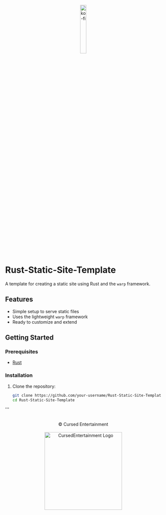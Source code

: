   <br>
<div align="center">
  <a href="https://ko-fi.com/cursedentertainment">
    <img src="https://ko-fi.com/img/githubbutton_sm.svg" alt="ko-fi" style="width: 20%;"/>
  </a>
</div>
  <br>

# Rust-Static-Site-Template

A template for creating a static site using Rust and the `warp` framework.

## Features

- Simple setup to serve static files
- Uses the lightweight `warp` framework
- Ready to customize and extend

## Getting Started

### Prerequisites

- [Rust](https://www.rust-lang.org/tools/install)

### Installation

1. Clone the repository:
   ```bash
   git clone https://github.com/your-username/Rust-Static-Site-Template.git
   cd Rust-Static-Site-Template
'''

<br>
<div align="center">
© Cursed Entertainment
</div>
<br>
<div align="center">
<a href="https://cursed-entertainment.itch.io/" target="_blank">
    <img src="https://github.com/CursedPrograms/cursedentertainment/raw/main/images/logos/logo-wide-grey.png"
        alt="CursedEntertainment Logo" style="width:250px;">
</a>
</div>

